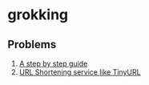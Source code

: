 # grokking
## Problems
1. [A step by step guide](https://prateekgit-web.github.io/grokking/SystemDesign/1.%20System%20Design%20Problems/1.%20System%20Design%20Interviews_%20A%20step%20by%20step%20guide%20-%20Grokking%20the%20System%20Design%20Interview.html)
2. [URL Shortening service like TinyURL](https://prateekgit-web.github.io/grokking/SystemDesign/1.%20System%20Design%20Problems/1.%20System%20Design%20Interviews_%20A%20step%20by%20step%20guide%20-%20Grokking%20the%20System%20Design%20Interview.html)
